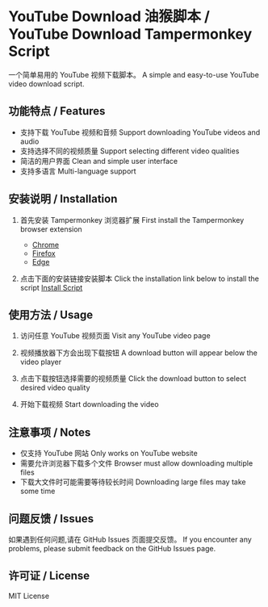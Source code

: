 # YouTube Download 油猴脚本 / YouTube Download Tampermonkey Script

一个简单易用的 YouTube 视频下载脚本。
A simple and easy-to-use YouTube video download script.

## 功能特点 / Features

- 支持下载 YouTube 视频和音频
  Support downloading YouTube videos and audio
- 支持选择不同的视频质量
  Support selecting different video qualities
- 简洁的用户界面
  Clean and simple user interface
- 支持多语言
  Multi-language support

## 安装说明 / Installation

1. 首先安装 Tampermonkey 浏览器扩展
   First install the Tampermonkey browser extension
   - [Chrome](https://chrome.google.com/webstore/detail/tampermonkey/dhdgffkkebhmkfjojejmpbldmpobfkfo)
   - [Firefox](https://addons.mozilla.org/en-US/firefox/addon/tampermonkey/)
   - [Edge](https://microsoftedge.microsoft.com/addons/detail/tampermonkey/iikmkjmpaadaobahmlepeloendndfphd)

2. 点击下面的安装链接安装脚本
   Click the installation link below to install the script
   [Install Script](https://raw.githubusercontent.com/yourusername/youtube_download_youhou/main/youtube_download.user.js)

## 使用方法 / Usage

1. 访问任意 YouTube 视频页面
   Visit any YouTube video page

2. 视频播放器下方会出现下载按钮
   A download button will appear below the video player

3. 点击下载按钮选择需要的视频质量
   Click the download button to select desired video quality

4. 开始下载视频
   Start downloading the video

## 注意事项 / Notes

- 仅支持 YouTube 网站
  Only works on YouTube website
- 需要允许浏览器下载多个文件
  Browser must allow downloading multiple files
- 下载大文件时可能需要等待较长时间
  Downloading large files may take some time

## 问题反馈 / Issues

如果遇到任何问题,请在 GitHub Issues 页面提交反馈。
If you encounter any problems, please submit feedback on the GitHub Issues page.

## 许可证 / License

MIT License

